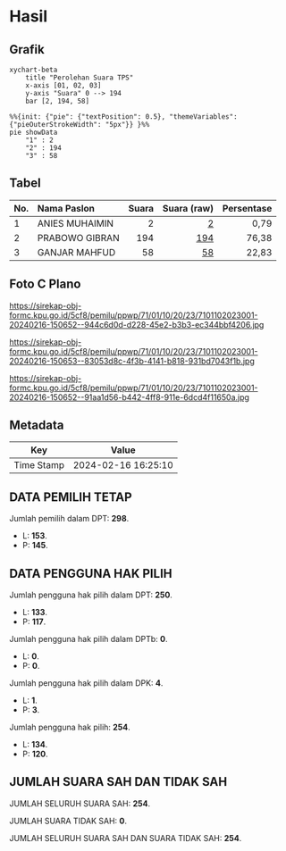 # Hasil

## Grafik

```mermaid
xychart-beta
    title "Perolehan Suara TPS"
    x-axis [01, 02, 03]
    y-axis "Suara" 0 --> 194
    bar [2, 194, 58]
```

```mermaid
%%{init: {"pie": {"textPosition": 0.5}, "themeVariables": {"pieOuterStrokeWidth": "5px"}} }%%
pie showData
    "1" : 2
    "2" : 194
    "3" : 58
```

## Tabel

| No. | Nama Paslon    | Suara | Suara (raw) | Persentase |
|:--- |:-------------- | -----:| -----------:| ----------:|
| 1   | ANIES MUHAIMIN | 2     | [2][p-1]    | 0,79       |
| 2   | PRABOWO GIBRAN | 194   | [194][p-2]  | 76,38      |
| 3   | GANJAR MAHFUD  | 58    | [58][p-3]   | 22,83      |


[p-1]: https://github.com/gigit-pemilu/pemilu-2024-71-sulawesi-utara/blob/main/pilpres/hitung-suara/sub/71-sulawesi-utara/sub/01-bolaang-mongondow/sub/10-dumoga-timur/sub/2023-mogoyunggung-satu/sub/001-tps/sub/paslon-1.txt
[p-2]: https://github.com/gigit-pemilu/pemilu-2024-71-sulawesi-utara/blob/main/pilpres/hitung-suara/sub/71-sulawesi-utara/sub/01-bolaang-mongondow/sub/10-dumoga-timur/sub/2023-mogoyunggung-satu/sub/001-tps/sub/paslon-2.txt
[p-3]: https://github.com/gigit-pemilu/pemilu-2024-71-sulawesi-utara/blob/main/pilpres/hitung-suara/sub/71-sulawesi-utara/sub/01-bolaang-mongondow/sub/10-dumoga-timur/sub/2023-mogoyunggung-satu/sub/001-tps/sub/paslon-3.txt

## Foto C Plano

https://sirekap-obj-formc.kpu.go.id/5cf8/pemilu/ppwp/71/01/10/20/23/7101102023001-20240216-150652--944c6d0d-d228-45e2-b3b3-ec344bbf4206.jpg

https://sirekap-obj-formc.kpu.go.id/5cf8/pemilu/ppwp/71/01/10/20/23/7101102023001-20240216-150653--83053d8c-4f3b-4141-b818-931bd7043f1b.jpg

https://sirekap-obj-formc.kpu.go.id/5cf8/pemilu/ppwp/71/01/10/20/23/7101102023001-20240216-150652--91aa1d56-b442-4ff8-911e-6dcd4f11650a.jpg


## Metadata

| Key        | Value               |
| ---------- | ------------------- |
| Time Stamp | 2024-02-16 16:25:10 |


## DATA PEMILIH TETAP

Jumlah pemilih dalam DPT: **298**.
 * L: **153**.
 * P: **145**.

## DATA PENGGUNA HAK PILIH

Jumlah pengguna hak pilih dalam DPT: **250**.
 * L: **133**.
 * P: **117**.

Jumlah pengguna hak pilih dalam DPTb: **0**.
 * L: **0**.
 * P: **0**.

Jumlah pengguna hak pilih dalam DPK: **4**.
 * L: **1**.
 * P: **3**.

Jumlah pengguna hak pilih: **254**.
 * L: **134**.
 * P: **120**.

## JUMLAH SUARA SAH DAN TIDAK SAH

JUMLAH SELURUH SUARA SAH: **254**.

JUMLAH SUARA TIDAK SAH: **0**.

JUMLAH SELURUH SUARA SAH DAN SUARA TIDAK SAH: **254**.


